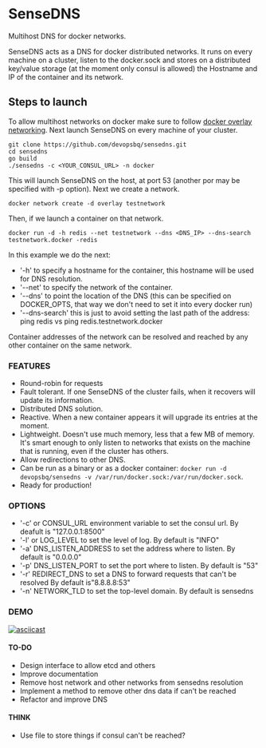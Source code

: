 # SenseDNS

Multihost DNS for docker networks.

SenseDNS acts as a DNS for docker distributed networks. It runs on every machine on a cluster, listen to the docker.sock and stores on a distributed key/value storage (at the moment only consul is allowed) the Hostname and IP of the container and its network.

## Steps to launch

To allow multihost networks on docker make sure to follow [docker overlay networking](https://docs.docker.com/engine/userguide/networking/dockernetworks/#an-overlay-network). Next launch SenseDNS on every machine of your cluster.

```
git clone https://github.com/devopsbq/sensedns.git
cd sensedns
go build
./sensedns -c <YOUR_CONSUL_URL> -n docker
```
This will launch SenseDNS on the host, at port 53 (another por may be specified with -p option). Next we create a network.
```
docker network create -d overlay testnetwork
```

Then, if we launch a container on that network.

```
docker run -d -h redis --net testnetwork --dns <DNS_IP> --dns-search testnetwork.docker -redis
```
In this example we do the next:
- '-h' to specify a hostname for the container, this hostname will be used for DNS resolution.
- '--net' to specify the network of the container.
- '--dns' to point the location of the DNS (this can be specified on DOCKER_OPTS, that way we don't need to set it into every docker run)
- '--dns-search' this is just to avoid setting the last path of the address: ping redis vs ping redis.testnetwork.docker

Container addresses of the network can be resolved and reached by any other container on the same network.

### FEATURES
- Round-robin for requests
- Fault tolerant. If one SenseDNS of the cluster fails, when it recovers will update its information.
- Distributed DNS solution.
- Reactive. When a new container appears it will upgrade its entries at the moment.
- Lightweight. Doesn't use much memory, less that a few MB of memory. It's smart enough to only listen to networks that exists on the machine that is running, even if the cluster has others.
- Allow redirections to other DNS.
- Can be run as a binary or as a docker container: `docker run -d devopsbq/sensedns -v /var/run/docker.sock:/var/run/docker.sock`.
- Ready for production!

### OPTIONS
- '-c' or CONSUL_URL environment variable to set the consul url. By deafult is "127.0.0.1:8500"
- '-l' or LOG_LEVEL to set the level of log. By default is "INFO"
- '-a' DNS_LISTEN_ADDRESS to set the address where to listen. By default is "0.0.0.0"
- '-p' DNS_LISTEN_PORT to set the port where to listen. By default is "53"
- '-r' REDIRECT_DNS to set a DNS to forward requests that can't be resolved By default is"8.8.8.8:53"
- '-n' NETWORK_TLD to set the top-level domain. By default is sensedns

### DEMO

[![asciicast](https://asciinema.org/a/96wmmiw7mzpvgxokaoo1p96ko.png)](https://asciinema.org/a/96wmmiw7mzpvgxokaoo1p96ko)

#### TO-DO
- Design interface to allow etcd and others
- Improve documentation
- Remove host network and other networks from sensedns resolution
- Implement a method to remove other dns data if can't be reached
- Refactor and improve DNS

#### THINK
- Use file to store things if consul can't be reached?
